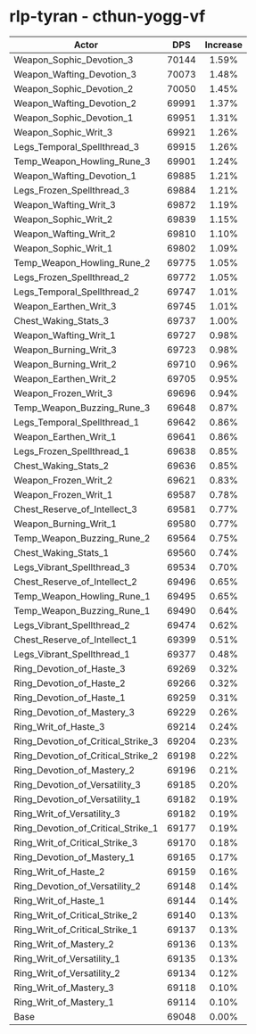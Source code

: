 # rlp-tyran - cthun-yogg-vf
| Actor | DPS | Increase |
|---|:---:|:---:|
|Weapon_Sophic_Devotion_3|70144|1.59%|
|Weapon_Wafting_Devotion_3|70073|1.48%|
|Weapon_Sophic_Devotion_2|70050|1.45%|
|Weapon_Wafting_Devotion_2|69991|1.37%|
|Weapon_Sophic_Devotion_1|69951|1.31%|
|Weapon_Sophic_Writ_3|69921|1.26%|
|Legs_Temporal_Spellthread_3|69915|1.26%|
|Temp_Weapon_Howling_Rune_3|69901|1.24%|
|Weapon_Wafting_Devotion_1|69885|1.21%|
|Legs_Frozen_Spellthread_3|69884|1.21%|
|Weapon_Wafting_Writ_3|69872|1.19%|
|Weapon_Sophic_Writ_2|69839|1.15%|
|Weapon_Wafting_Writ_2|69810|1.10%|
|Weapon_Sophic_Writ_1|69802|1.09%|
|Temp_Weapon_Howling_Rune_2|69775|1.05%|
|Legs_Frozen_Spellthread_2|69772|1.05%|
|Legs_Temporal_Spellthread_2|69747|1.01%|
|Weapon_Earthen_Writ_3|69745|1.01%|
|Chest_Waking_Stats_3|69737|1.00%|
|Weapon_Wafting_Writ_1|69727|0.98%|
|Weapon_Burning_Writ_3|69723|0.98%|
|Weapon_Burning_Writ_2|69710|0.96%|
|Weapon_Earthen_Writ_2|69705|0.95%|
|Weapon_Frozen_Writ_3|69696|0.94%|
|Temp_Weapon_Buzzing_Rune_3|69648|0.87%|
|Legs_Temporal_Spellthread_1|69642|0.86%|
|Weapon_Earthen_Writ_1|69641|0.86%|
|Legs_Frozen_Spellthread_1|69638|0.85%|
|Chest_Waking_Stats_2|69636|0.85%|
|Weapon_Frozen_Writ_2|69621|0.83%|
|Weapon_Frozen_Writ_1|69587|0.78%|
|Chest_Reserve_of_Intellect_3|69581|0.77%|
|Weapon_Burning_Writ_1|69580|0.77%|
|Temp_Weapon_Buzzing_Rune_2|69564|0.75%|
|Chest_Waking_Stats_1|69560|0.74%|
|Legs_Vibrant_Spellthread_3|69534|0.70%|
|Chest_Reserve_of_Intellect_2|69496|0.65%|
|Temp_Weapon_Howling_Rune_1|69495|0.65%|
|Temp_Weapon_Buzzing_Rune_1|69490|0.64%|
|Legs_Vibrant_Spellthread_2|69474|0.62%|
|Chest_Reserve_of_Intellect_1|69399|0.51%|
|Legs_Vibrant_Spellthread_1|69377|0.48%|
|Ring_Devotion_of_Haste_3|69269|0.32%|
|Ring_Devotion_of_Haste_2|69266|0.32%|
|Ring_Devotion_of_Haste_1|69259|0.31%|
|Ring_Devotion_of_Mastery_3|69229|0.26%|
|Ring_Writ_of_Haste_3|69214|0.24%|
|Ring_Devotion_of_Critical_Strike_3|69204|0.23%|
|Ring_Devotion_of_Critical_Strike_2|69198|0.22%|
|Ring_Devotion_of_Mastery_2|69196|0.21%|
|Ring_Devotion_of_Versatility_3|69185|0.20%|
|Ring_Devotion_of_Versatility_1|69182|0.19%|
|Ring_Writ_of_Versatility_3|69182|0.19%|
|Ring_Devotion_of_Critical_Strike_1|69177|0.19%|
|Ring_Writ_of_Critical_Strike_3|69170|0.18%|
|Ring_Devotion_of_Mastery_1|69165|0.17%|
|Ring_Writ_of_Haste_2|69159|0.16%|
|Ring_Devotion_of_Versatility_2|69148|0.14%|
|Ring_Writ_of_Haste_1|69144|0.14%|
|Ring_Writ_of_Critical_Strike_2|69140|0.13%|
|Ring_Writ_of_Critical_Strike_1|69137|0.13%|
|Ring_Writ_of_Mastery_2|69136|0.13%|
|Ring_Writ_of_Versatility_1|69135|0.13%|
|Ring_Writ_of_Versatility_2|69134|0.12%|
|Ring_Writ_of_Mastery_3|69118|0.10%|
|Ring_Writ_of_Mastery_1|69114|0.10%|
|Base|69048|0.00%|
